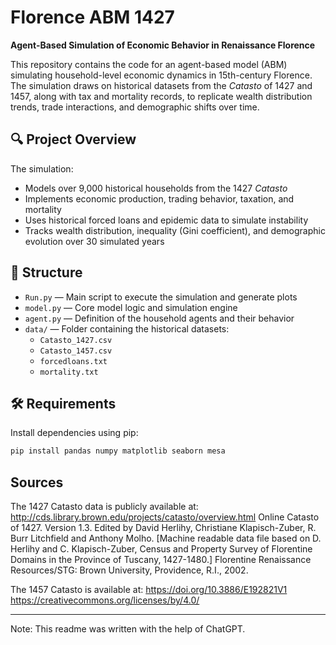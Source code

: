 # Florence ABM 1427

**Agent-Based Simulation of Economic Behavior in Renaissance Florence**

This repository contains the code for an agent-based model (ABM) simulating household-level economic dynamics in 15th-century Florence. The simulation draws on historical datasets from the *Catasto* of 1427 and 1457, along with tax and mortality records, to replicate wealth distribution trends, trade interactions, and demographic shifts over time.

## 🔍 Project Overview

The simulation:
- Models over 9,000 historical households from the 1427 *Catasto*
- Implements economic production, trading behavior, taxation, and mortality
- Uses historical forced loans and epidemic data to simulate instability
- Tracks wealth distribution, inequality (Gini coefficient), and demographic evolution over 30 simulated years

## 📂 Structure

- `Run.py` — Main script to execute the simulation and generate plots
- `model.py` — Core model logic and simulation engine
- `agent.py` — Definition of the household agents and their behavior
- `data/` — Folder containing the historical datasets:
  - `Catasto_1427.csv`
  - `Catasto_1457.csv`
  - `forcedloans.txt`
  - `mortality.txt`

## 🛠️ Requirements

Install dependencies using pip:

```bash
pip install pandas numpy matplotlib seaborn mesa
```

## Sources

The 1427 Catasto data is publicly available at: http://cds.library.brown.edu/projects/catasto/overview.html
Online Catasto of 1427. Version 1.3. Edited by David Herlihy, Christiane Klapisch-Zuber, R. Burr Litchfield and Anthony Molho. [Machine readable data file based on D. Herlihy and C. Klapisch-Zuber, Census and Property Survey of Florentine Domains in the Province of Tuscany, 1427-1480.] Florentine Renaissance Resources/STG: Brown University, Providence, R.I., 2002.

The 1457 Catasto is available at:  https://doi.org/10.3886/E192821V1
https://creativecommons.org/licenses/by/4.0/

---
Note: This readme was written with the help of ChatGPT.
